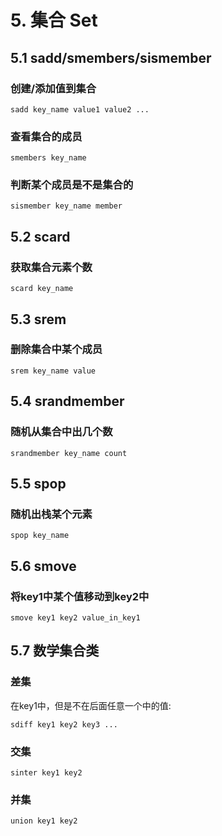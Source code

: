 # 5. 集合 Set
## 5.1 sadd/smembers/sismember
### 创建/添加值到集合
```shell
sadd key_name value1 value2 ...
```
### 查看集合的成员
```shell
smembers key_name
```

### 判断某个成员是不是集合的
```shell
sismember key_name member
```


## 5.2 scard
### 获取集合元素个数
```shell
scard key_name
```


## 5.3 srem
### 删除集合中某个成员
```shell
srem key_name value
```


## 5.4 srandmember
### 随机从集合中出几个数
```shell
srandmember key_name count
```


## 5.5 spop
### 随机出栈某个元素
```shell
spop key_name
```


## 5.6 smove
### 将key1中某个值移动到key2中
```shell
smove key1 key2 value_in_key1
```


## 5.7 数学集合类
### 差集
在key1中，但是不在后面任意一个中的值:
```shell script
sdiff key1 key2 key3 ...
```

### 交集
```
sinter key1 key2
```

### 并集
```shell
union key1 key2
```